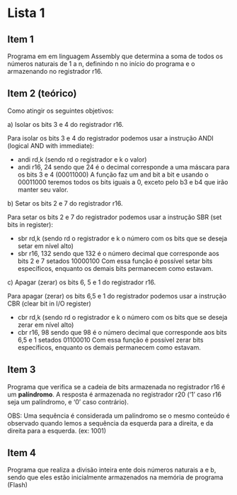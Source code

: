 # Lista 1

## Item 1

Programa em em linguagem Assembly que determina a soma de todos os números naturais de 1 a n,
definindo n no início do programa e o armazenando no registrador r16. 



## Item 2 (teórico)

Como atingir os seguintes objetivos:

a) Isolar os bits 3 e 4 do registrador r16.

Para isolar os bits 3 e 4 do registrador podemos usar a instrução ANDI (logical AND with immediate):
- andi rd,k (sendo rd o registrador e k o valor)
- andi r16, 24
sendo que 24 é o decimal corresponde a uma máscara para os bits 3 e 4 (00011000)
A função faz um and bit a bit e usando o 00011000 teremos todos os bits iguais a 0,
exceto pelo b3 e b4 que irão manter seu valor.

b)  Setar os bits 2 e 7 do registrador r16.

Para setar os bits 2 e 7 do registrador podemos usar a instrução SBR (set bits in register):
- sbr rd,k (sendo rd o registrador e k o número com os bits que se deseja setar em nível alto)
- sbr r16, 132
sendo que 132 é o número decimal que corresponde aos bits 2 e 7 setados 10000100
Com essa função é possível setar bits específicos, enquanto os demais bits permanecem como estavam.

c) Apagar (zerar) os bits 6, 5 e 1 do registrador r16.

Para apagar (zerar) os bits 6,5 e 1 do registrador podemos usar a instrução CBR (clear bit in I/O register)
- cbr rd,k (sendo rd o registrador e k o número com os bits que se deseja zerar em nível alto)
- cbr r16, 98
sendo que 98 é o número decimal que corresponde aos bits 6,5 e 1 setados 01100010
Com essa função é possível zerar bits específicos, enquanto os demais permanecem como estavam.

## Item 3

Programa que verifica se a cadeia de bits armazenada no registrador r16 é um **palíndromo**.
A resposta é armazenada no registrador r20 (‘1’ caso r16 seja um palíndromo, e ‘0’ caso contrário).

OBS: Uma sequência é considerada um palíndromo se o mesmo conteúdo é observado
quando lemos a sequência da esquerda para a direita, e da direita para a esquerda. (ex: 1001)

## Item 4

Programa que realiza a divisão inteira ente dois números naturais a e b, sendo que eles estão inicialmente 
armazenados na memória de programa (Flash)












